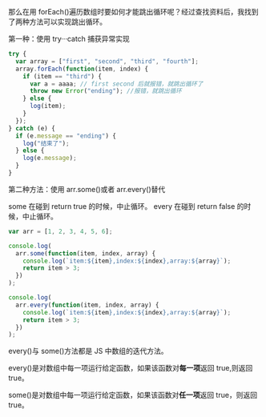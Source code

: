 那么在用 forEach()遍历数组时要如何才能跳出循环呢？经过查找资料后，我找到了两种方法可以实现跳出循环。

第一种：使用 try···catch 捕获异常实现

```js
try {
  var array = ["first", "second", "third", "fourth"];
  array.forEach(function(item, index) {
    if (item == "third") {
      var a = aaaa; // first second 后就报错，就跳出循环了
      throw new Error("ending"); //报错，就跳出循环
    } else {
      log(item);
    }
  });
} catch (e) {
  if (e.message == "ending") {
    log("结束了");
  } else {
    log(e.message);
  }
}
```

第二种方法：使用 arr.some()或者 arr.every()替代

some 在碰到 return true 的时候，中止循环。
every 在碰到 return false 的时候，中止循环。

```js
var arr = [1, 2, 3, 4, 5, 6];

console.log(
  arr.some(function(item, index, array) {
    console.log(`item:${item},index:${index},array:${array}`);
    return item > 3;
  })
);

console.log(
  arr.every(function(item, index, array) {
    console.log(`item:${item},index:${index},array:${array}`);
    return item > 3;
  })
);
```

every()与 some()方法都是 JS 中数组的迭代方法。

every()是对数组中每一项运行给定函数，如果该函数对**每一项**返回 true,则返回 true。

some()是对数组中每一项运行给定函数，如果该函数对**任一项**返回 true，则返回 true。
